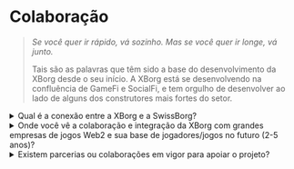 # Colaboração

> _Se você quer ir rápido, vá sozinho. Mas se você quer ir longe, vá junto._&#x20;
>
>
>
> Tais são as palavras que têm sido a base do desenvolvimento da XBorg desde o seu início. A XBorg está se desenvolvendo na confluência de GameFi e SocialFi, e tem orgulho de desenvolver ao lado de alguns dos construtores mais fortes do setor.

<details>

<summary>Qual é a conexão entre a XBorg e a SwissBorg?</summary>

A XBorg é o empreendimento de jogos da SwissBorg, um aplicativo europeu de gestão de riqueza criptográfica distinto, com mais de 750.000 usuários verificados. A relação entre a SwissBorg e a XBorg vai muito além de uma simples parceria ou investimento, pois as duas entidades estão intimamente interligadas de maneira mutuamente benéfica. A XBorg desfruta de muitos benefícios da SwissBorg, incluindo acesso a suporte de marketing, aconselhamento jurídico, orientação estratégica, assistência de recursos humanos e uma vasta rede de fundadores e investidores influentes.

#### Quais são os benefícios para a SwissBorg?

Consequentemente, o sucesso da XBorg aumenta o valor intrínseco da SwissBorg, incluindo o valor do patrimônio e do token. A XBorg é crucial para manter a relevância da SwissBorg na indústria de jogos, um dos principais impulsionadores da adoção em massa de criptomoedas. Os produtos da SwissBorg são frequentemente mencionados nas ofertas da XBorg, como o KYC do lançador e a Off/On ramp do passaporte de jogos. Além disso, utilidades para o token CHSB também serão concedidas dentro do protocolo XBorg. Além disso, a XBorg é financeiramente autônoma, o que impede o consumo da taxa de queima da SwissBorg.

</details>

<details>

<summary>Onde você vê a colaboração e integração da XBorg com grandes empresas de jogos Web2 e sua base de jogadores/jogos no futuro (2-5 anos)?</summary>

A XBorg está buscando estrategicamente negociações com importantes editoras de jogos para garantir acordos de licenciamento que proporcionem acesso a dados valiosos dentro do jogo. À medida que olhamos para o futuro, esperamos que as principais empresas de jogos reconheçam cada vez mais o imenso potencial de nossa tecnologia inovadora e busquem integrá-la às suas plataformas para aprimorar a experiência do usuário. Além disso, a XBorg está explorando proativamente oportunidades de colaboração com equipes de esports e influenciadores Web2 proeminentes, com os quais estamos envolvidos em discussões promissoras e produtivas. Essas parcerias estratégicas estão prontas para acelerar ainda mais o crescimento e a expansão de nossa plataforma inovadora.

</details>

<details>

<summary>Existem parcerias ou colaborações em vigor para apoiar o projeto?</summary>

Primeiramente, a XBorg é o empreendimento de jogos da SwissBorg, a relação vai muito além de um acordo de parceria, mas nossas operações estão profundamente enraizadas com a SwissBorg. Nós nos beneficiamos da ajuda dos executivos de alto escalão da SwissBorg, conselhos jurídicos, ativações de marketing e aquisição de talentos. A SwissBorg ajuda a XBorg a crescer e vice-versa.

Em relação às nossas parcerias, nos associamos a marcas Web3 notáveis como

* [**Brave Software**](https://brave.com/)
* [**Polygon Gaming**](https://polygon.technology/)
* [**Yield Guild Games**](https://www.yieldguild.io/)
* [**Mantle Network**](https://www.mantle.xyz/)
* [**Ultra**](https://ultra.io/)
* [**Myria**](https://myria.com/)
* [**Zilliqa**](https://www.zilliqa.com/)
* [**Community Gaming**](https://www.communitygaming.io/)
* [**Polkastarter Gaming**](https://polkastarter.gg/)

e empresas Web2 como [TeamBDS](https://teambds.gg/)

Além disso, nos associamos a **+30 jogos Web3**.

</details>